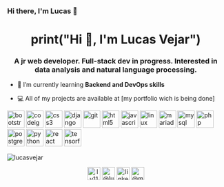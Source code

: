 ### Hi there, I'm Lucas 👋

<!--
**lucasvejar/lucasvejar** is a ✨ _special_ ✨ repository because its `README.md` (this file) appears on your GitHub profile.

Here are some ideas to get you started:

- 🔭 I’m currently working on ...
- 🌱 I’m currently learning ...
- 👯 I’m looking to collaborate on ...
- 🤔 I’m looking for help with ...
- 💬 Ask me about ...
- 📫 How to reach me: ...
- 😄 Pronouns: ...
- ⚡ Fun fact: ...
-->


<h1 align="center">print("Hi 👋, I'm Lucas Vejar")</h1>
<h3 align="center">A jr web developer. Full-stack dev in progress. Interested in data analysis and natural language processing.</h3>

- 🌱 I’m currently learning **Backend and DevOps skills**

- 💻 All of my projects are available at [my portfolio wich is being done]

<p align="left"><img src="https://devicons.github.io/devicon/devicon.git/icons/bootstrap/bootstrap-plain.svg" alt="bootstrap" width="40" height="40"/> <img src="https://cdn.worldvectorlogo.com/logos/codeigniter.svg" alt="codeigniter" width="40" height="40"/> <img src="https://devicons.github.io/devicon/devicon.git/icons/css3/css3-original-wordmark.svg" alt="css3" width="40" height="40"/> <img src="https://devicons.github.io/devicon/devicon.git/icons/django/django-original.svg" alt="django" width="40" height="40"/> <img src="https://www.vectorlogo.zone/logos/git-scm/git-scm-icon.svg" alt="git" width="40" height="40"/> <img src="https://devicons.github.io/devicon/devicon.git/icons/html5/html5-original-wordmark.svg" alt="html5" width="40" height="40"/> <img src="https://devicons.github.io/devicon/devicon.git/icons/javascript/javascript-original.svg" alt="javascript" width="40" height="40"/> <img src="https://devicons.github.io/devicon/devicon.git/icons/linux/linux-original.svg" alt="linux" width="40" height="40"/> <img src="https://www.vectorlogo.zone/logos/mariadb/mariadb-icon.svg" alt="mariadb" width="40" height="40"/> <img src="https://devicons.github.io/devicon/devicon.git/icons/mysql/mysql-original-wordmark.svg" alt="mysql" width="40" height="40"/> <img src="https://devicons.github.io/devicon/devicon.git/icons/php/php-original.svg" alt="php" width="40" height="40"/> <img src="https://devicons.github.io/devicon/devicon.git/icons/postgresql/postgresql-original-wordmark.svg" alt="postgresql" width="40" height="40"/> <img src="https://devicons.github.io/devicon/devicon.git/icons/python/python-original.svg" alt="python" width="40" height="40"/> <img src="https://devicons.github.io/devicon/devicon.git/icons/react/react-original-wordmark.svg" alt="react" width="40" height="40"/> <img src="https://www.vectorlogo.zone/logos/tensorflow/tensorflow-icon.svg" alt="tensorflow" width="40" height="40"/></p><p><img align="center" src="https://github-readme-stats.vercel.app/api/top-langs/?username=lucasvejar&layout=compact&hide=html" alt="lucasvejar" /></p>

<p align="center">
<a href="https://codepen.io/lv11" target="blank"><img align="center" src="https://cdn.jsdelivr.net/npm/simple-icons@3.0.1/icons/codepen.svg" alt="lv11" height="30" width="30" /></a>
<a href="https://twitter.com/@luckficus" target="blank"><img align="center" src="https://cdn.jsdelivr.net/npm/simple-icons@3.0.1/icons/twitter.svg" alt="@luckficus" height="30" width="30" /></a>
<a href="https://linkedin.com/in/linkedin.com/in/lucas-vejar-321a56185" target="blank"><img align="center" src="https://cdn.jsdelivr.net/npm/simple-icons@3.0.1/icons/linkedin.svg" alt="linkedin.com/in/lucas-vejar-321a56185" height="30" width="30" /></a>
<a href="https://instagram.com/@mind_mindschief" target="blank"><img align="center" src="https://cdn.jsdelivr.net/npm/simple-icons@3.0.1/icons/instagram.svg" alt="@mind_mindschief" height="30" width="30" /></a>
</p>

